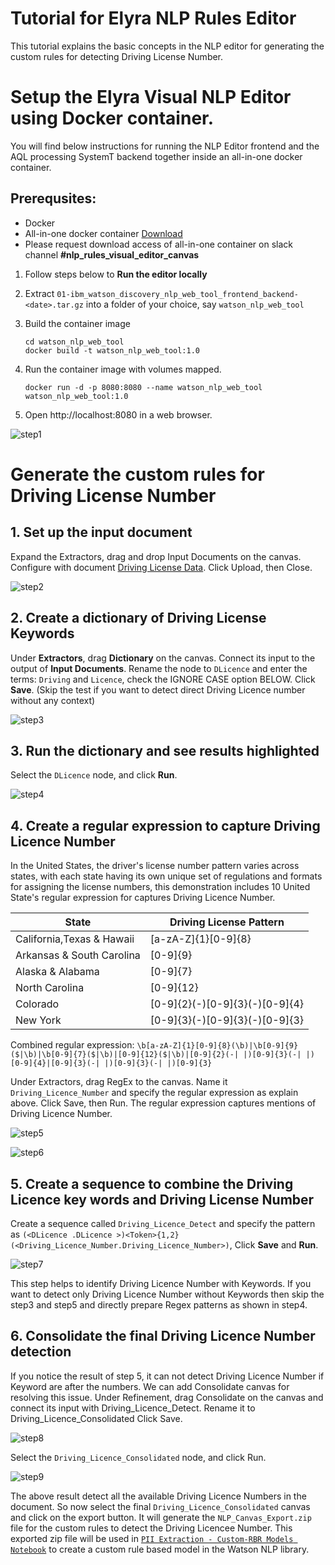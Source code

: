 # Tutorial for Elyra NLP Rules Editor

This tutorial explains the basic concepts in the NLP editor for generating the custom rules for detecting Driving License Number.

# Setup the Elyra Visual NLP Editor using Docker container.

You will find below instructions for running the NLP Editor frontend and the AQL processing SystemT backend together inside an all-in-one docker container.

## Prerequsites:

* Docker 
* All-in-one docker container [Download](https://ibm.box.com/s/sw901pmlq27i0bqkb7aaiejolcgflt8q) 
* Please request download access of all-in-one container on slack channel <b>#nlp_rules_visual_editor_canvas</b>


1. Follow steps below to **Run the editor locally**


2. Extract `01-ibm_watson_discovery_nlp_web_tool_frontend_backend-<date>.tar.gz` into a folder of your choice, say `watson_nlp_web_tool`

3. Build the container image
   ```
   cd watson_nlp_web_tool
   docker build -t watson_nlp_web_tool:1.0 
   ``` 

4. Run the container image with volumes mapped.

   ```
   docker run -d -p 8080:8080 --name watson_nlp_web_tool watson_nlp_web_tool:1.0
   ```

5. Open http://localhost:8080 in a web browser. 

![step1](../../Screenshots/Elyra%20doc%20step1.png)


# Generate the custom rules for Driving License Number 

## 1. Set up the input document
Expand the Extractors, drag and drop Input Documents on the canvas. Configure with document [Driving License Data](https://github.com/ibm-ecosystem-engineering/Watson-NLP/blob/main/ML/PII-Extraction/PII_faker_LicenseNumber_sentances.txt). Click Upload, then Close.

![step2](../../Screenshots/Elyra%20doc%20step2.png)

## 2. Create a dictionary of Driving License Keywords

Under **Extractors**, drag **Dictionary** on the canvas. Connect its input to the output of **Input Documents**. 
Rename the node to `DLicence` and enter the terms: `Driving` and `Licence`, check the IGNORE CASE option BELOW. Click **Save**.
(Skip the test if you want to detect direct Driving Licence number without any context)

![step3](../../Screenshots/Elyra%20doc%20step3.png)

## 3. Run the dictionary and see results highlighted

Select the `DLicence` node, and click **Run**.

![step4](../../Screenshots/Elyra%20doc%20step4.png)

## 4. Create a regular expression to capture Driving Licence Number 

In the United States, the driver's license number pattern varies across states, with each state having its own unique set of regulations and formats for assigning the license numbers, this demonstration includes 10 United State's regular expression for captures Driving Licence Number.


|State|Driving License Pattern|
|-----|-----------------------|
|California,Texas & Hawaii| [a-zA-Z]{1}[0-9]{8}|
|Arkansas & South Carolina|[0-9]{9}|
|Alaska & Alabama|[0-9]{7}|
|North Carolina|[0-9]{12}|
|Colorado|[0-9]{2}(-)[0-9]{3}(-)[0-9]{4}|
|New York|[0-9]{3}(-)[0-9]{3}(-)[0-9]{3}|

Combined regular expression: `\b[a-zA-Z]{1}[0-9]{8}(\b)|\b[0-9]{9}($|\b)|\b[0-9]{7}($|\b)|[0-9]{12}($|\b)|[0-9]{2}(-| |)[0-9]{3}(-| |)[0-9]{4}|[0-9]{3}(-| |)[0-9]{3}(-| |)[0-9]{3}`


Under Extractors, drag RegEx to the canvas. Name it `Driving_Licence_Number` and specify the regular expression as explain above. Click Save, then Run. The regular expression captures mentions of Driving Licence Number.

![step5](../../Screenshots/Elyra%20doc%20step5.png)

![step6](../../Screenshots/Elyra%20doc%20step6.png)

## 5. Create a sequence to combine the Driving Licence key words and Driving License Number 

Create a sequence called `Driving_Licence_Detect` and specify the pattern as `(<DLicence .DLicence >)<Token>{1,2}(<Driving_Licence_Number.Driving_Licence_Number>)`, Click **Save** and **Run**.

![step7](../../Screenshots/Elyra%20doc%20step7.png)

This step helps to identify Driving Licence Number with Keywords. If you want to detect only Driving Licence Number without Keywords then skip the step3 and step5 and directly prepare Regex patterns as shown in step4.


## 6. Consolidate the final Driving Licence Number detection

If you notice the result of step 5, it can not detect Driving Licence Number if Keyword are after the numbers. We can add Consolidate canvas for resolving this issue. Under Refinement, drag Consolidate on the canvas and connect its input with Driving_Licence_Detect. Rename it to Driving_Licence_Consolidated Click Save.


![step8](../../Screenshots/Elyra%20doc%20step8.png)

Select the `Driving_Licence_Consolidated` node, and click Run.


![step9](../../Screenshots/Elyra%20doc%20step9.png)

The above result detect all the available Driving Licence Numbers in the document. So now select the final `Driving_Licence_Consolidated` canvas and click on the export button. It will generate the `NLP_Canvas_Export.zip` file for the custom rules to detect the Driving Licencee Number. This exported zip file will be used in [`PII Extraction - Custom-RBR Models Notebook`](https://github.com/ibm-ecosystem-engineering/Watson-NLP/blob/main/ML/PII-Extraction/PII%20Extraction%20-%20Custom-RBR%20Models.ipynb) to create a custom rule based model in the Watson NLP library.
